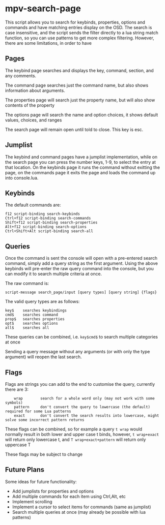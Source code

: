 # mpv-search-page

This script allows you to search for keybinds, properties, options and commands and have matching entries display on the OSD.
The search is case insensitive, and the script sends the filter directly to a lua string match function, so you can use patterns to get more complex filtering. However, there are some limitations, in order to have 

## Pages

The keybind page searches and displays the key, command, section, and any comments.

The command page searches just the command name, but also shows information about arguments.

The properties page will search just the property name, but will also show contents of the property

The options page will search the name and option choices, it shows default values, choices, and ranges

The search page will remain open until told to close. This key is esc.

## Jumplist

The keybind and command pages have a jumplist implementation, while on the search page you can press the number keys, 1-9,
to select the entry at that location. On the keybinds page it runs the command without exitting the page,
on the commands page it exits the page and loads the command up into console.lua.


## Keybinds

The default commands are:

    f12 script-binding search-keybinds
    Ctrl+f12 script-binding search-commands
    Shift+f12 script-binding search-properties
    Alt+f12 script-binding search-options
    Ctrl+Shift+Alt script-binding search-all


## Queries

Once the command is sent the console will open with a pre-entered search command, simply add a query string as the first argument.
Using the above keybinds will pre-enter the raw query command into the console, but you can modify it to search multiple criteria at once.

The raw command is:

    script-message search_page/input [query types] [query string] {flags}

The valid query types are as follows:

    key$    searches keybindings
    cmd$    searches command
    prop$   searches properties
    opt$    searches options
    all$    searches all

These queries can be combined, i.e. `key$cmd$` to search multiple categories at once

Sending a query message without any arguments (or with only the type argument) will reopen the last search.

## Flags

Flags are strings you can add to the end to customise the query, currently there are 3:

        wrap        search for a whole word only (may not work with some symbols)
        pattern     don't convert the query to lowercase (the default) required for some Lua patterns
        exact       don't convert the search results into lowercase, might solve some incorrect pattern returns

These flags can be combined, so for example a query `t wrap` would normally result in both lower and upper case t binds, however, `t wrap+exact` will return only lowercase t, and `T wrap+exact+pattern` will return only uppercase T

These flags may be subject to change


## Future Plans

Some ideas for future functionality:

*   Add jumplists for properties and options
*   Add multiple commands for each item using Ctrl,Alt, etc
*   Implement scrolling
*   Implement a cursor to select items for commands (same as jumplist)
*   Search multiple queries at once (may already be possible with lua patterns)

